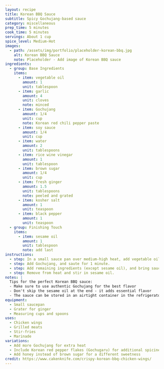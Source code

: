 ```yaml
---
layout: recipe
title: Korean BBQ Sauce
subtitle: Spicy Gochujang-based sauce
category: miscellaneous
prep_time: 5 minutes
cook_time: 5 minutes
servings: About 1 cup
spice_level: Medium-Hot
images:
  - path: /assets/img/portfolio/placeholder-korean-bbq.jpg
    alt: Korean BBQ Sauce
    note: Placeholder - Add image of Korean BBQ sauce
ingredients:
  - group: Base Ingredients
    items:
      - item: vegetable oil
        amount: 1
        unit: tablespoon
      - item: garlic
        amount: 4
        unit: cloves
        note: minced
      - item: Gochujang
        amount: 1/4
        unit: cup
        note: Korean red chili pepper paste
      - item: soy sauce
        amount: 1/4
        unit: cup
      - item: water
        amount: 2
        unit: tablespoons
      - item: rice wine vinegar
        amount: 1
        unit: tablespoon
      - item: brown sugar
        amount: 1/4
        unit: cup
      - item: fresh ginger
        amount: 1.5
        unit: tablespoons
        note: peeled and grated
      - item: kosher salt
        amount: 1
        unit: teaspoon
      - item: black pepper
        amount: 1
        unit: teaspoon
  - group: Finishing Touch
    items:
      - item: sesame oil
        amount: 1
        unit: tablespoon
        note: add last
instructions:
  - step: In a small sauce pan over medium-high heat, add vegetable oil and saute garlic for 1 minute or until fragrant.
  - step: Add Gochujang, and saute for 1 minute.
  - step: Add remaining ingredients (except sesame oil), and bring sauce to a boil for 1 to 2 minutes, stirring constantly.
  - step: Remove from heat and stir in sesame oil.
notes: |
  Tips for the perfect Korean BBQ sauce:
  - Make sure to use authentic Gochujang for the best flavor
  - Don't skip the sesame oil at the end - it adds essential flavor
  - The sauce can be stored in an airtight container in the refrigerator for up to 2 weeks
equipment:
  - Small saucepan
  - Grater for ginger
  - Measuring cups and spoons
uses:
  - Chicken wings
  - Grilled meats
  - Stir-fries
  - Marinade
variations:
  - Add more Gochujang for extra heat
  - Include Korean red pepper flakes (Gochugaru) for additional spiciness
  - Add honey instead of brown sugar for a different sweetness
credit: https://www.cakenknife.com/crispy-korean-bbq-chicken-wings/
---
```

